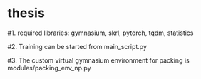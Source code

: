 # thesis

#1. required libraries:
gymnasium,
skrl,
pytorch,
tqdm,
statistics

#2. Training can be started from main_script.py

#3. The custom virtual gymnasium environment for packing is modules/packing_env_np.py
